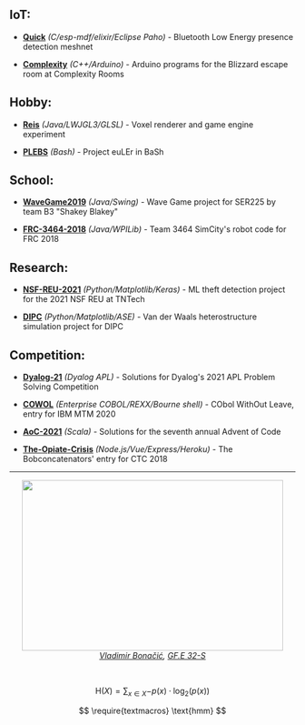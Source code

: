 ## IoT:
* [**Quick**](https://github.com/MayCXC/Quick) *(C/esp-mdf/elixir/Eclipse Paho)* - Bluetooth Low Energy presence detection meshnet

* [**Complexity**](https://github.com/MayCXC/Complexity) *(C++/Arduino)* - Arduino programs for the Blizzard escape room at Complexity Rooms

## Hobby:
* [**Reis**](https://github.com/MayCXC/Reis) *(Java/LWJGL3/GLSL)* - Voxel renderer and game engine experiment

* [**PLEBS**](https://github.com/MayCXC/PLEBS) *(Bash)* - Project euLEr in BaSh

## School:
* [**WaveGame2019**](https://github.com/MayCXC/WaveGame2019) *(Java/Swing)* - Wave Game project for SER225 by team B3 "Shakey Blakey"

* [**FRC-3464-2018**](https://github.com/MayCXC/FRC-3464-2018) *(Java/WPILib)* - Team 3464 SimCity's robot code for FRC 2018

## Research:

* [**NSF-REU-2021**](https://github.com/MayCXC/NSF-REU-2021) *(Python/Matplotlib/Keras)* - ML theft detection project for the 2021 NSF REU at TNTech

* [**DIPC**](https://github.com/MayCXC/DIPC) *(Python/Matplotlib/ASE)* - Van der Waals heterostructure simulation project for DIPC

## Competition:
* [**Dyalog-21**](https://github.com/MayCXC/Dyalog-21) *(Dyalog APL)* - Solutions for Dyalog's 2021 APL Problem Solving Competition

* [**COWOL**](https://github.com/MayCXC/COWOL) *(Enterprise COBOL/REXX/Bourne shell)* - CObol WithOut Leave, entry for IBM MTM 2020

* [**AoC-2021**](https://github.com/MayCXC/AoC-2021) *(Scala)* - Solutions for the seventh annual Advent of Code

* [**The-Opiate-Crisis**](https://github.com/MayCXC/The-Opiate-Crisis) *(Node\.js/Vue/Express/Heroku)* - The Bobconcatenators' entry for CTC 2018

___

<p align="center">
    <img width="460" height="300" src="https://user-images.githubusercontent.com/9441877/141659285-afb9e53b-c3e3-4bec-a30f-7dc888a8421c.gif">
    <br>
    <em><a href="https://monoskop.org/index.php?title=Vladimir_Bona%C4%8Di%C4%87&oldid=104835">Vladimir Bonačić</a>, <a href="http://dada.compart-bremen.de/item/artwork/1146">GF.E 32-S</a></em>
</p>
<br>

$$ \mathrm{H}(X)=\sum_{x\in X}{-p(x) \cdot \log_2 (p(x))} $$

$$ \require{textmacros} \text{hmm} $$
